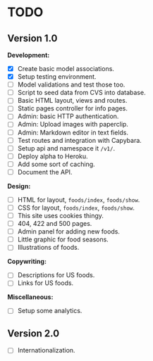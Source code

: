 TODO
====

Version 1.0
-----------

**Development:**

- [x] Create basic model associations.
- [x] Setup testing environment.
- [ ] Model validations and test those too.
- [ ] Script to seed data from CVS into database.
- [ ] Basic HTML layout, views and routes.
- [ ] Static pages controller for info pages.
- [ ] Admin: basic HTTP authentication.
- [ ] Admin: Upload images with paperclip.
- [ ] Admin: Markdown editor in text fields.
- [ ] Test routes and integration with Capybara.
- [ ] Setup api and namespace it `/v1/`.
- [ ] Deploy alpha to Heroku.
- [ ] Add some sort of caching.
- [ ] Document the API.

**Design:**

- [ ] HTML for layout, `foods/index`, `foods/show`.
- [ ] CSS for layout, `foods/index`, `foods/show`.
- [ ] This site uses cookies thingy.
- [ ] 404, 422 and 500 pages.
- [ ] Admin panel for adding new foods.
- [ ] Little graphic for food seasons.
- [ ] Illustrations of foods.

**Copywriting:**

- [ ] Descriptions for US foods.
- [ ] Links for US foods.

**Miscellaneous:**

- [ ] Setup some analytics.

Version 2.0
-----------

- [ ] Internationalization.
